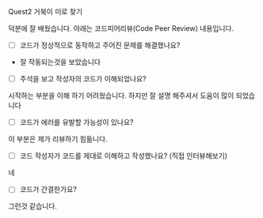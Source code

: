 Quest2 거북이 미로 찾기

덕분에 잘 배웠습니다. 아래는 코드피어리뷰(Code Peer Review) 내용입니다.


- [ ] 코드가 정상적으로 동작하고 주어진 문제를 해결했나요?

- 잘 작동되는것을 보았습니다

- [ ] 주석을 보고 작성자의 코드가 이해되었나요?

시작하는 부분을 이해 하기 어려웠습니다. 하지만 잘 설명 해주셔서 도움이 많이 되었습니다

- [ ] 코드가 에러를 유발할 가능성이 있나요?
 
이 부분은 제가 리뷰하기 힘듦니다. 

- [ ] 코드 작성자가 코드를 제대로 이해하고 작성했나요? (직접 인터뷰해보기)

네 

- [ ] 코드가 간결한가요?

그런것 같습니다.
